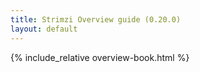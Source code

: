 ```yaml
---
title: Strimzi Overview guide (0.20.0)
layout: default
---
```


{% include_relative overview-book.html %}
